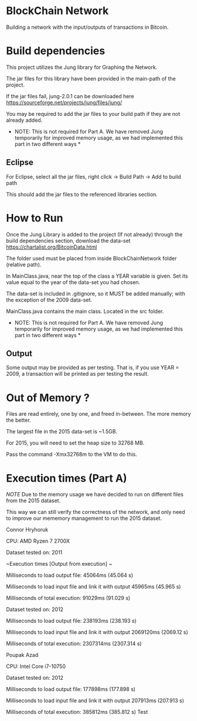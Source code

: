 # BlockChain Network

Building a network with the input/outputs of transactions in Bitcoin.


# Build dependencies

This project utilizes the Jung library for Graphing the Network.

The jar files for this library have been provided in the main-path of the project.

If the jar files fail, jung-2.0.1 can be downloaded here https://sourceforge.net/projects/jung/files/jung/ 

You may be required to add the jar files to your build path if they are not already added.

* NOTE: This is not required for Part A. We have removed Jung temporarily for improved memory usage, as we had implemented this part in two different ways *

## Eclipse

For Eclipse, select all the jar files, right click -> Build Path -> Add to build path

This should add the jar files to the referenced libraries section.

# How to Run

Once the Jung Library is added to the project (If not already) through the build dependencies section, download the data-set https://chartalist.org/BitcoinData.html

The folder used must be placed from inside BlockChainNetwork folder (relative path).

In MainClass.java, near the top of the class a YEAR variable is given. Set its value equal to the year of the data-set you had chosen.

The data-set is included in .gitignore, so it MUST be added manually; with the exception of the 2009 data-set.

MainClass.java contains the main class. Located in the src folder.

* NOTE: This is not required for Part A. We have removed Jung temporarily for improved memory usage, as we had implemented this part in two different ways *

## Output

Some output may be provided as per testing. That is, if you use YEAR = 2009, a transaction will be printed as per testing the result.

# Out of Memory ?

Files are read entirely, one by one, and freed in-between. The more memory the better.

The largest file in the 2015 data-set is ~1.5GB.

For 2015, you will need to set the heap size to 32768 MB.

Pass the command -Xmx32768m to the VM to do this.

# Execution times (Part A)

*NOTE* Due to the memory usage we have decided to run on different files from the 2015 dataset.

This way we can still verify the correctness of the network, and only need to improve our mememory management to run the 2015 dataset.

Connor Hryhoruk

CPU: AMD Ryzen 7 2700X

Dataset tested on: 2011

~Execution times [Output from execution] ~

Milliseconds to load output file: 45064ms (45.064 s)

Milliseconds to load input file and link it with output 45965ms (45.965 s)

Milliseconds of total execution: 91029ms (91.029 s)


Dataset tested on: 2012

Milliseconds to load output file: 238193ms (238.193 s)

Milliseconds to load input file and link it with output 2069120ms (2069.12 s)

Milliseconds of total execution: 2307314ms (2307.314 s)

Poupak Azad

CPU: Intel Core i7-10750

Dataset tested on: 2012

Milliseconds to load output file: 177898ms (177.898 s)

Milliseconds to load input file and link it with output 207913ms (207.913 s)

Milliseconds of total execution: 385812ms (385.812 s)
Test
